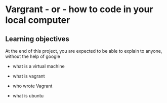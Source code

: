 # Vargrant - or - how to code in your local computer 

## Learning objectives 

At the end of this project, you are expected to be able to explain to anyone, without the help of google

* what is a virtual machine 

* what is vagrant 

* who wrote Vagrant 

* what is ubuntu
